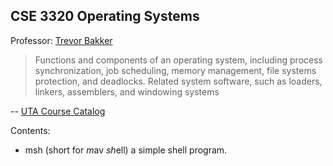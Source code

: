 CSE 3320 Operating Systems
---

Professor: [Trevor Bakker](http://crystal.uta.edu/~bakker/)

>Functions and components of an operating system, including process 
>synchronization, job scheduling, memory management, file systems protection, 
>and deadlocks. Related system software, such as loaders, linkers, assemblers, 
>and windowing systems

-- [UTA Course Catalog](http://catalog.uta.edu/coursedescriptions/cse/)


Contents:
- msh (short for *m*av *sh*ell) a simple shell program.

